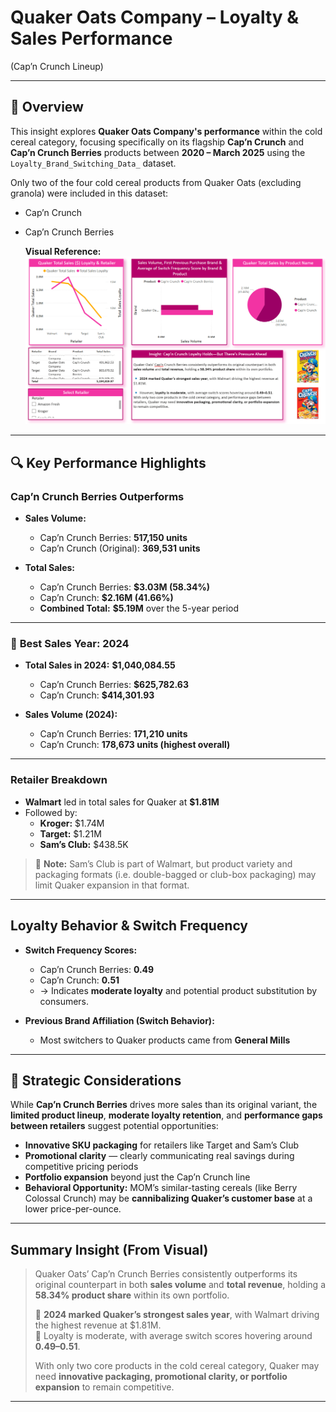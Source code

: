 # Quaker Oats Company – Loyalty & Sales Performance 
(Cap’n Crunch Lineup)

---

## 🥣 Overview

This insight explores **Quaker Oats Company's performance** within the cold cereal category, focusing specifically on its flagship **Cap’n Crunch** and **Cap’n Crunch Berries** products between **2020 – March 2025** using the `Loyalty_Brand_Switching_Data_` dataset.

Only two of the four cold cereal products from Quaker Oats (excluding granola) were included in this dataset:
- Cap’n Crunch
- Cap’n Crunch Berries

  **Visual Reference:**  
![Quaker Oats Loyalty & Sales Visual](../../Images/Quaker_Oats_Performance_LoyaltySales.png)

---

## 🔍 Key Performance Highlights

### **Cap’n Crunch Berries Outperforms**
- **Sales Volume:**  
  - Cap’n Crunch Berries: **517,150 units**  
  - Cap’n Crunch (Original): **369,531 units**

- **Total Sales:**  
  - Cap’n Crunch Berries: **$3.03M (58.34%)**  
  - Cap’n Crunch: **$2.16M (41.66%)**  
  - **Combined Total:** **$5.19M** over the 5-year period

---

### 📆 **Best Sales Year: 2024**
- **Total Sales in 2024:** **$1,040,084.55**  
  - Cap’n Crunch Berries: **$625,782.63**  
  - Cap’n Crunch: **$414,301.93**

- **Sales Volume (2024):**  
  - Cap’n Crunch Berries: **171,210 units**  
  - Cap’n Crunch: **178,673 units (highest overall)**

---

### **Retailer Breakdown**
- **Walmart** led in total sales for Quaker at **$1.81M**  
- Followed by:
  - **Kroger:** $1.74M  
  - **Target:** $1.21M  
  - **Sam’s Club:** $438.5K

> 🔹 **Note:** Sam’s Club is part of Walmart, but product variety and packaging formats (i.e. double-bagged or club-box packaging) may limit Quaker expansion in that format.

---

##  Loyalty Behavior & Switch Frequency

- **Switch Frequency Scores:**  
  - Cap’n Crunch Berries: **0.49**  
  - Cap’n Crunch: **0.51**  
  - → Indicates **moderate loyalty** and potential product substitution by consumers.

- **Previous Brand Affiliation (Switch Behavior):**  
  - Most switchers to Quaker products came from **General Mills**

---

## 🧩 Strategic Considerations

While **Cap’n Crunch Berries** drives more sales than its original variant, the **limited product lineup**, **moderate loyalty retention**, and **performance gaps between retailers** suggest potential opportunities:

- **Innovative SKU packaging** for retailers like Target and Sam’s Club
- **Promotional clarity** — clearly communicating real savings during competitive pricing periods
- **Portfolio expansion** beyond just the Cap’n Crunch line
- **Behavioral Opportunity:** MOM’s similar-tasting cereals (like Berry Colossal Crunch) may be **cannibalizing Quaker’s customer base** at a lower price-per-ounce.

---

##  Summary Insight (From Visual)

> Quaker Oats’ Cap’n Crunch Berries consistently outperforms its original counterpart in both **sales volume** and **total revenue**, holding a **58.34% product share** within its own portfolio.  
> 
> 🔹 **2024 marked Quaker’s strongest sales year**, with Walmart driving the highest revenue at $1.81M.  
> 🔹 Loyalty is moderate, with average switch scores hovering around **0.49–0.51**.  
> 
> With only two core products in the cold cereal category, Quaker may need **innovative packaging, promotional clarity, or portfolio expansion** to remain competitive.

---
